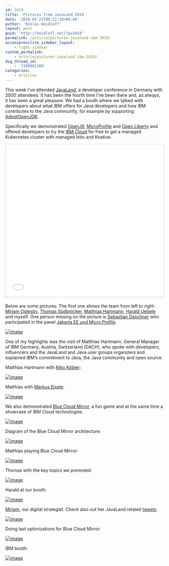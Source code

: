 ```yaml
---
id: 3434
title: 'Pictures from JavaLand 2019'
date: '2019-03-21T09:22:29+00:00'
author: 'Niklas Heidloff'
layout: post
guid: 'http://heidloff.net/?p=3434'
permalink: /article/pictures-javaland-ibm-2019/
accesspresslite_sidebar_layout:
    - right-sidebar
custom_permalink:
    - article/pictures-javaland-ibm-2019/
dsq_thread_id:
    - '7308881308'
categories:
    - Articles
---
```


This week I’ve attended [JavaLand](https://www.javaland.eu/en/home/), a developer conference in Germany with 2000 attendees. It has been the fourth time I’ve been there and, as always, it has been a great pleasure. We had a booth where we talked with developers about what IBM offers for Java developers and how IBM contributes to the Java community, for example by supporting [AdoptOpenJDK](https://adoptopenjdk.net/).

Specifically we demonstrated [OpenJ9](https://www.eclipse.org/openj9/), [MicroProfile](https://microprofile.io/) and [Open Liberty](https://openliberty.io/) and offered developers to try the [IBM Cloud](http://ibm.biz/nheidloff) for free to get a managed Kubernetes cluster with managed Istio and Knative.

<iframe allowfullscreen="" frameborder="0" height="485" marginheight="0" marginwidth="0" scrolling="no" src="//www.slideshare.net/slideshow/embed_code/key/ETIXdQqNLcmVi8?startSlide=3" style="border:1px solid #CCC; border-width:1px; margin-bottom:5px; max-width: 100%;" width="800"> </iframe>

Below are some pictures. The first one shows the team from left to right: [Miriam Oglesby](https://twitter.com/Jessieevaline), [Thomas Südbröcker](https://twitter.com/tsuedbroecker), [Matthias Hartmann](https://twitter.com/matthiahartmann), [Harald Uebele](https://twitter.com/harald_u) and myself. One person missing on the picture is [Sebastian Daschner](https://twitter.com/DaschnerS) who participated in the panel [Jakarta EE und Micro Profile](https://programm.javaland.eu/2019/#/scheduledEvent/569343).

[![image](/assets/img/2019/03/javaland-2019-9.jpg)](/assets/img/2019/03/javaland-2019-9.jpg)

One of my highlights was the visit of Matthias Hartmann, General Manager of IBM Germany, Austria, Switzerland (DACH), who spoke with developers, influencers and the JavaLand and Java user groups organizers and explained IBM’s commitment to Java, the Java community and open source.

Matthias Hartmann with [Niko Köbler](https://twitter.com/dasniko):

[![image](/assets/img/2019/03/javaland-2019-1.jpg)](/assets/img/2019/03/javaland-2019-1.jpg)

Matthias with [Markus Eisele](https://twitter.com/myfear):

[![image](/assets/img/2019/03/javaland-2019-5.jpg)](/assets/img/2019/03/javaland-2019-5.jpg)

We also demonstrated [Blue Cloud Mirror](https://blue-cloud-mirror.mybluemix.net), a fun game and at the same time a showcase of IBM Cloud technologies.

[![image](/assets/img/2019/03/javaland-2019-2.jpg)](/assets/img/2019/03/javaland-2019-2.jpg)

Diagram of the Blue Cloud Mirror architecture:

[![image](/assets/img/2019/03/javaland-2019-4.jpg)](/assets/img/2019/03/javaland-2019-4.jpg)

Matthias playing Blue Cloud Mirror:

[![image](/assets/img/2019/03/javaland-2019-10.jpg)](/assets/img/2019/03/javaland-2019-10.jpg)

Thomas with the key topics we promoted:

[![image](/assets/img/2019/03/javaland-2019-8.jpg)](/assets/img/2019/03/javaland-2019-8.jpg)

Harald at our booth:

[![image](/assets/img/2019/03/javaland-2019-11.jpg)](/assets/img/2019/03/javaland-2019-11.jpg)

[Miriam](https://twitter.com/Jessieevaline), our digital strategist. Check also out her JavaLand related [tweets](https://twitter.com/Jessieevaline/status/1108351599171252224).

[![image](/assets/img/2019/03/javaland-2019-7.jpg)](/assets/img/2019/03/javaland-2019-7.jpg)

Doing last optimizations for Blue Cloud Mirror:

[![image](/assets/img/2019/03/javaland-2019-6.jpg)](/assets/img/2019/03/javaland-2019-6.jpg)

IBM booth:

[![image](/assets/img/2019/03/javaland-2019-3.jpg)](/assets/img/2019/03/javaland-2019-3.jpg)